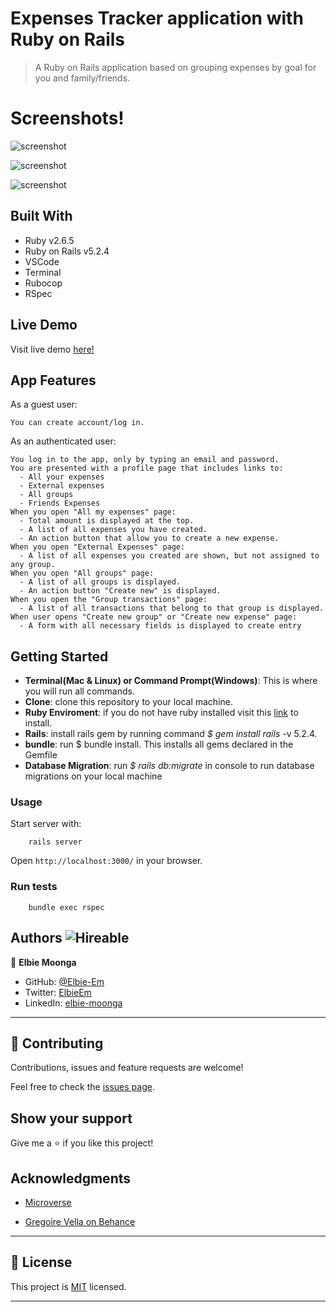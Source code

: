 # Expenses Tracker application with Ruby on Rails

> A Ruby on Rails application based on grouping expenses by goal for you and family/friends.

# Screenshots!

![screenshot](./app/assets/images/et_scr_shot_a.png)


![screenshot](./app/assets/images/et_scr_shot_b.png)


![screenshot](./app/assets/images/et_scr_shot_c.png)


## Built With

- Ruby v2.6.5
- Ruby on Rails v5.2.4
- VSCode
- Terminal
- Rubocop
- RSpec

## Live Demo

Visit live demo [here!](https://calm-eyrie-22100.herokuapp.com/)

## App Features

As a guest user:

    You can create account/log in.

As an authenticated user:

    You log in to the app, only by typing an email and password.
    You are presented with a profile page that includes links to:
      - All your expenses
      - External expenses
      - All groups
      - Friends Expenses
    When you open "All my expenses" page:
      - Total amount is displayed at the top.
      - A list of all expenses you have created.
      - An action button that allow you to create a new expense.
    When you open "External Expenses" page:
      - A list of all expenses you created are shown, but not assigned to any group.
    When you open "All groups" page:
      - A list of all groups is displayed.
      - An action button "Create new" is displayed.
    When you open the "Group transactions" page:
      - A list of all transactions that belong to that group is displayed.
    When user opens "Create new group" or "Create new expense" page:
      - A form with all necessary fields is displayed to create entry

## Getting Started

- **Terminal(Mac & Linux) or Command Prompt(Windows)**: This is where you will run all commands.
- **Clone**: clone this repository to your local machine.
- **Ruby Enviroment**: if you do not have ruby installed visit this [link](https://www.ruby-lang.org/en/documentation/installation/) to install.
- **Rails**: install rails gem by running command *$ gem install rails* -v 5.2.4.
- **bundle**: run $ bundle install. This installs all gems declared in the Gemfile
- **Database Migration**: run *$ rails db:migrate* in console to run database migrations on your local machine

### Usage

Start server with:

```
    rails server
```

Open `http://localhost:3000/` in your browser.

### Run tests

```
    bundle exec rspec
```

## Authors ![Hireable](https://img.shields.io/badge/HIREABLE-YES-yellowgreen&?style=for-the-badge)

👤 **Elbie Moonga**

- GitHub: [@Elbie-Em](https://github.com/Elbie-em)
- Twitter: [ElbieEm](https://twitter.com/ElbieEm)
- LinkedIn: [elbie-moonga](https://www.linkedin.com/in/elbiemoonga) 

---

## 🤝 Contributing

Contributions, issues and feature requests are welcome!

Feel free to check the [issues page](https://github.com/Elbie-em/Expenses-Tracker-App/issues).

## Show your support

Give me a ⭐️ if you like this project!

## Acknowledgments

- [Microverse](https://microverse.org)

- [Gregoire Vella on Behance](https://www.behance.net/gregoirevella)

---

## 📝 License

This project is [MIT](/LICENSE) licensed.

---
